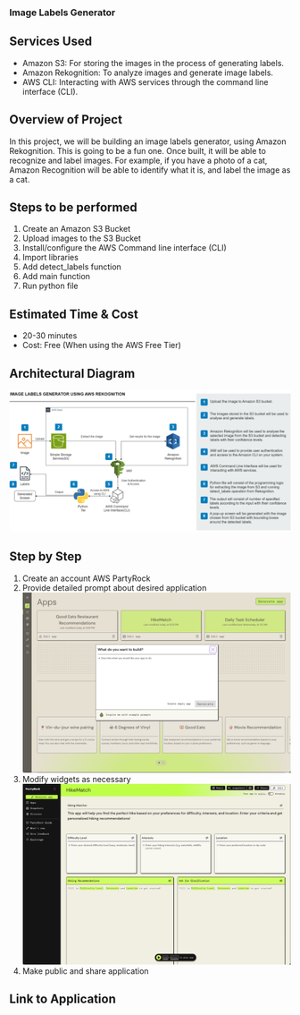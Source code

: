 ### Image Labels Generator

## Services Used
- Amazon S3: For storing the images in the process of generating labels.
- Amazon Rekognition: To analyze images and generate image labels.
- AWS CLI: Interacting with AWS services through the command line interface (CLI).

## Overview of Project
In this project, we will be building an image labels generator, using Amazon Rekognition. This is going to be a fun one. Once built, it will be able to recognize and label images. For example, if you have a photo of a cat, Amazon Recognition will be able to identify what it is, and label the image as a cat.

## Steps to be performed
1. Create an Amazon S3 Bucket
2. Upload images to the S3 Bucket
3. Install/configure the AWS Command line interface (CLI)
4. Import libraries
5. Add detect_labels function
6. Add main function
7. Run python file

## Estimated Time & Cost
- 20-30 minutes
- Cost: Free (When using the AWS Free Tier)

## Architectural Diagram
![picture](https://github.com/dani3lng/projects-aws/blob/main/aws-rekognition/label-generator/images/a1.png)

## Step by Step
1. Create an account AWS PartyRock
2. Provide detailed prompt about desired application
![picture](https://github.com/dani3lng/projects-aws/blob/main/hike-match/images/Screenshot%202024-06-30%20at%2022.47.55.png)
4. Modify widgets as necessary
![picture](https://github.com/dani3lng/projects-aws/blob/main/hike-match/images/Screenshot%202024-06-30%20at%2022.49.28.png)
6. Make public and share application

## Link to Application